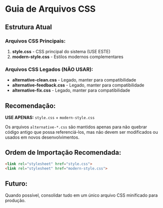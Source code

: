 # Guia de Arquivos CSS

## Estrutura Atual

### Arquivos CSS Principais:
1. **style.css** - CSS principal do sistema (USE ESTE)
2. **modern-style.css** - Estilos modernos complementares

### Arquivos CSS Legados (NÃO USAR):
- **alternative-clean.css** - Legado, manter para compatibilidade
- **alternative-feedback.css** - Legado, manter para compatibilidade  
- **alternative-fix.css** - Legado, manter para compatibilidade

## Recomendação:

**USE APENAS:** `style.css` + `modern-style.css`

Os arquivos `alternative-*.css` são mantidos apenas para não quebrar código antigo que possa referenciá-los, mas não devem ser modificados ou usados em novos desenvolvimentos.

## Ordem de Importação Recomendada:

```html
<link rel="stylesheet" href="style.css">
<link rel="stylesheet" href="modern-style.css">
```

## Futuro:

Quando possível, consolidar tudo em um único arquivo CSS minificado para produção.

